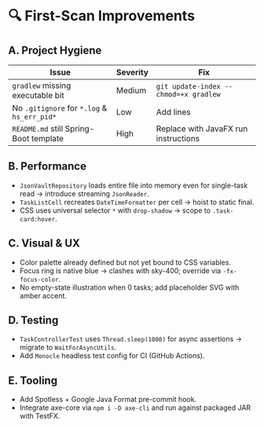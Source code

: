 # 🔍 First-Scan Improvements

## A. Project Hygiene
| Issue | Severity | Fix |
|-------|----------|-----|
| `gradlew` missing executable bit | Medium | `git update-index --chmod=+x gradlew` |
| No `.gitignore` for `*.log` & `hs_err_pid*` | Low | Add lines |
| `README.md` still Spring-Boot template | High | Replace with JavaFX run instructions |

## B. Performance
- `JsonVaultRepository` loads entire file into memory even for single-task read → introduce streaming `JsonReader`.  
- `TaskListCell` recreates `DateTimeFormatter` per cell → hoist to static final.  
- CSS uses universal selector `*` with `drop-shadow` → scope to `.task-card:hover`.

## C. Visual & UX
- Color palette already defined but not yet bound to CSS variables.  
- Focus ring is native blue → clashes with sky-400; override via `-fx-focus-color`.  
- No empty-state illustration when 0 tasks; add placeholder SVG with amber accent.

## D. Testing
- `TaskControllerTest` uses `Thread.sleep(1000)` for async assertions → migrate to `WaitForAsyncUtils`.  
- Add `Monocle` headless test config for CI (GitHub Actions).

## E. Tooling
- Add Spotless + Google Java Format pre-commit hook.  
- Integrate axe-core via `npm i -D axe-cli` and run against packaged JAR with TestFX.
